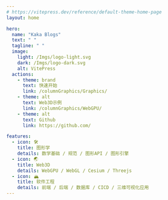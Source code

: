 ```yaml
---
# https://vitepress.dev/reference/default-theme-home-page
layout: home

hero:
  name: "Kaka Blogs"
  text: " "
  tagline: " "
  image:
    light: /Imgs/logo-light.svg
    dark: /Imgs/logo-dark.svg
    alt: VitePress
  actions:
    - theme: brand
      text: 快速开始
      link: /columnGraphics/Graphics/
    - theme: alt
      text: Web3D示例
      link: /columnGraphics/WebGPU/
    - theme: alt
      text: Github
      link: https://github.com/

features:
  - icon: 🛠️
    title: 图形学
    details: 数学基础 / 规范 / 图形API / 图形引擎
  - icon: 🌏
    title: Web3D
    details: WebGPU / WebGL / Cesium / Threejs
  - icon: 🏔️
    title: 软件工程
    details: 前端 / 后端 / 数据库 / CICD / 三维可视化应用
---
```


<!-- 自定义组件 -->
<script setup>
  import home from './components/home.vue'
</script>


<home />
